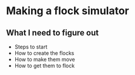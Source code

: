 # Making a flock simulator

## What I need to figure out
* Steps to start
* How to create the flocks
* How to make them move
* How to get them to flock